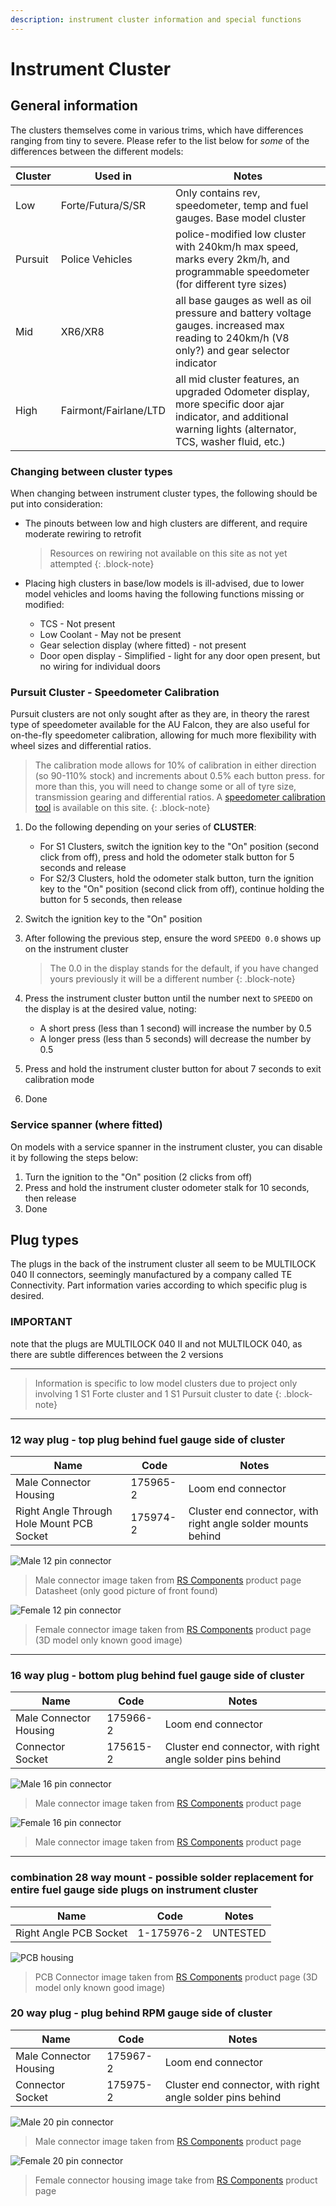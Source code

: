 ```yaml
---
description: instrument cluster information and special functions
---
```


# Instrument Cluster

## General information
The clusters themselves come in various trims, which have differences ranging from tiny to severe. Please refer to the list below for *some* of the differences between the different models:

| Cluster | Used in | Notes |
| --- | --- | --- |
| Low | Forte/Futura/S/SR | Only contains rev, speedometer, temp and fuel gauges. Base model cluster |
| Pursuit | Police Vehicles | police-modified low cluster with 240km/h max speed, marks every 2km/h, and programmable speedometer (for different tyre sizes) |
| Mid | XR6/XR8 | all base gauges as well as oil pressure and battery voltage gauges. increased max reading to 240km/h (V8 only?) and gear selector indicator |
| High | Fairmont/Fairlane/LTD | all mid cluster features, an upgraded Odometer display, more specific door ajar indicator, and additional warning lights (alternator, TCS, washer fluid, etc.) |

### Changing between cluster types

When changing between instrument cluster types, the following should be put into consideration:

<!-- TODO do this then report back, conflicting reports available

- If you are swapping a 220km/h to a 240km/h instrument cluster, regardless of low/high wiring, the speedometer will be off by about 9.09%. Transmission cogs or an aftermarket speedometer adjuster should be used in most cases, except for Police clusters which are [able to be calibrated to this percentage](#pursuit-cluster---speedometer-calibration)

    > Note that changing transmission gears will change shift points in the BTR Automatic transmission
    {: .block-note} -->

- The pinouts between low and high clusters are different, and require moderate rewiring to retrofit

    > Resources on rewiring not available on this site as not yet attempted
    {: .block-note}

- Placing high clusters in base/low models is ill-advised, due to lower model vehicles and looms having the following functions missing or modified:
    - TCS - Not present
    - Low Coolant - May not be present
    - Gear selection display (where fitted) - not present
    - Door open display - Simplified - light for any door open present, but no wiring for individual doors

### Pursuit Cluster - Speedometer Calibration
Pursuit clusters are not only sought after as they are, in theory the rarest type of speedometer available for the AU Falcon, they are also useful for on-the-fly speedometer calibration, allowing for much more flexibility with wheel sizes and differential ratios.

> The calibration mode allows for 10% of calibration in either direction (so 90-110% stock) and increments about 0.5% each button press. for more than this, you will need to change some or all of tyre size, transmission gearing and differential ratios. A [speedometer calibration tool](../../Engine/SpeedometerReading/SpeedReaderCalculator.html) is available on this site.
{: .block-note}

1. Do the following depending on your series of **CLUSTER**:
    - For S1 Clusters, switch the ignition key to the "On" position (second click from off), press and hold the odometer stalk button for 5 seconds and release
    - For S2/3 Clusters, hold the odometer stalk button, turn the ignition key to the "On" position (second click from off), continue holding the button for 5 seconds, then release
1. Switch the ignition key to the "On" position
1. After following the previous step, ensure the word `SPEEDO 0.0` shows up on the instrument cluster

    > The 0.0 in the display stands for the default, if you have changed yours previously it will be a different number
    {: .block-note}
    
1. Press the instrument cluster button until the number next to `SPEEDO` on the display is at the desired value, noting:
    - A short press (less than 1 second) will increase the number by 0.5
    - A longer press (less than 5 seconds) will decrease the number by 0.5
1. Press and hold the instrument cluster button for about 7 seconds to exit calibration mode
1. Done

### Service spanner (where fitted)

On models with a service spanner in the instrument cluster, you can disable it by following the steps below:
1. Turn the ignition to the "On" position (2 clicks from off)
1. Press and hold the instrument cluster odometer stalk for 10 seconds, then release
1. Done

## Plug types
The plugs in the back of the instrument cluster all seem to be MULTILOCK 040 II connectors, seemingly manufactured by a company called TE Connectivity. Part information varies according to which specific plug is desired.

### IMPORTANT
note that the plugs are MULTILOCK 040 II and not MULTILOCK 040, as there are subtle differences between the 2 versions

---

> Information is specific to low model clusters due to project only involving 1 S1 Forte cluster and 1 S1 Pursuit cluster to date
{: .block-note}

---

### 12 way plug - top plug behind fuel gauge side of cluster

| Name | Code | Notes |
| --- | --- | --- |
| Male Connector Housing | 175965-2 | Loom end connector |
| Right Angle Through Hole Mount PCB Socket | 175974-2 | Cluster end connector, with right angle solder mounts behind |

![Male 12 pin connector](./male-12p.png)

> Male connector image taken from [RS Components](../../Credits.md#sources) product page Datasheet (only good picture of front found)

![Female 12 pin connector](./female-12p.png)

> Female connector image taken from [RS Components](../../Credits.md#sources) product page (3D model only known good image)

---

### 16 way plug - bottom plug behind fuel gauge side of cluster

| Name | Code | Notes |
| --- | --- | --- |
| Male Connector Housing | 175966-2 | Loom end connector |
| Connector Socket | 175615-2 | Cluster end connector, with right angle solder pins behind |

![Male 16 pin connector](./male-16p.png)

> Male connector image taken from [RS Components](../../Credits.md#sources) product page

![Female 16 pin connector](./female-16p.png)

> Male connector image taken from [RS Components](../../Credits.md#sources) product page

---

### combination 28 way mount - possible solder replacement for entire fuel gauge side plugs on instrument cluster

| Name | Code | Notes |
| --- | --- | --- |
| Right Angle PCB Socket | 1-175976-2 | <span class="bad-highlight">UNTESTED</span> |

![PCB housing](./PCB-28p.png)

> PCB Connector image taken from [RS Components](../../Credits.md#sources) product page (3D model only known good image)

### 20 way plug - plug behind RPM gauge side of cluster

| Name | Code | Notes |
| --- | --- | --- |
| Male Connector Housing | 175967-2 | Loom end connector |
| Connector Socket | 175975-2 | Cluster end connector, with right angle solder pins behind |

![Male 20 pin connector](./male-20p.png)

> Male connector image taken from [RS Components](../../Credits.md#sources) product page

![Female 20 pin connector](./female-20.png)

> Female connector housing image take from [RS Components](../../Credits.md#sources) product page